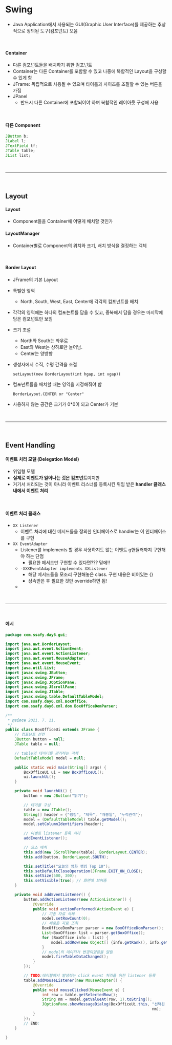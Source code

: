 # Swing

* Java Application에서 사용되는 GUI(Graphic User Interface)를 제공하는 추상적으로 정의된 도구(컴포넌트) 모음

<br>

#### Container

* 다른 컴포넌트들을 배치하기 위한 컴포넌트
* Container는 다른 Container를 포함할 수 있고 나중에 복합적인 Layout을 구성할 수 있게 함
* JFrame: 독립적으로 사용될 수 있으며 타이틀과 사이즈를 조절할 수 있는 버튼을 가짐
* JPanel 
  * 반드시 다른 Container에 포함되어야 하며 복합적인 레이아웃 구성에 사용

<br>

#### 다른 Component

```java
JButton b;
JLabel l;
JTextField tf;
JTable table;
JList list;
```

<br>

---

<br>

## Layout

#### Layout

* Component들을 Container에 어떻게 배치할 것인가

#### LayoutManager

* Container별로 Component의 위치와 크기, 배치 방식을 결정하는 객체

<br>

#### Border Layout

* JFrame의 기본 Layout

* 특별한 영역

  * North, South, West, East, Center에 각각의 컴포넌트를 배치

* 각각의 영역에는 하나의 컴포는트를 담을 수 있고, 중복해서 담을 경우는 마지막에 담은 컴포넌트만 보임

* 크기 조절

  * North와 South는 좌우로
  * East와 West는 상하로만 늘어남. 
  * Center는 양방향

* 생성자에서 수직, 수평 간격을 조절

  `setLayout(new BorderLayout(int hgap, int vgap))`

* 컴포넌트들을 배치할 때는 영역을 지정해줘야 함

  `BorderLayout.CENTER or "Center"`

* 사용하지 않는 공간은 크기가 0*0이 되고 Center가 기본

<br>

---

<br>

## Event Handling

#### 이벤트 처리 모델 (Delegation Model)

* 위임형 모델
* **실제로 이벤트가 일어나는 것은 컴포넌트**이지만
* 거기서 처리되는 것이 아니라 이벤트 리스너를 등록시킨 위임 받은 **handler 클래스 내에서 이벤트 처리**

<br>

#### 이벤트 처리 클래스

* `XX Listener`
  * 이벤트 처리에 대한 메서드들을 정의한 인터페이스로 handler는 이 인터페이스를 구현
* `XX EventAdapter`
  * Listener를 implements 할 경우 사용하지도 않는 이벤트 g핸들러까지 구현해야 하는 단점
    * 필요한 메서드만 구현할 수 있다면??? 밑에!!
  * `-XXXEventAdapter implements XXListener`
    * 해당 메서드들을 모조리 구현해놓은 class. 구현 내용은 비어있는 {}
    * 상속받은 후 필요한 것만 override하면 됨!
  * 

<br>

---

<br>

#### 예시

```java
package com.ssafy.day6.gui;

import java.awt.BorderLayout;
import java.awt.event.ActionEvent;
import java.awt.event.ActionListener;
import java.awt.event.MouseAdapter;
import java.awt.event.MouseEvent;
import java.util.List;
import javax.swing.JButton;
import javax.swing.JFrame;
import javax.swing.JOptionPane;
import javax.swing.JScrollPane;
import javax.swing.JTable;
import javax.swing.table.DefaultTableModel;
import com.ssafy.day6.xml.BoxOffice;
import com.ssafy.day6.xml.dom.BoxOfficeDomParser;

/**
 * @since 2021. 7. 11.
 */
public class BoxOfficeUi extends JFrame {
    // 컴포넌트 선언
    JButton button = null;
    JTable table = null;

    // table의 데이터를 관리하는 객체
    DefaultTableModel model = null;

    public static void main(String[] args) {
        BoxOfficeUi ui = new BoxOfficeUi();
        ui.launchUi();
    }

    private void launchUi() {
        button = new JButton("읽기");

        // 테이블 구성
        table = new JTable();
        String[] header = {"랭킹", "제목", "개봉일", "누적관객"};
        model = (DefaultTableModel) table.getModel();
        model.setColumnIdentifiers(header);

        // 이벤트 listener 등록 처리
        addEventListener();

        // 요소 배치
        this.add(new JScrollPane(table), BorderLayout.CENTER);
        this.add(button, BorderLayout.SOUTH);

        this.setTitle("오늘의 영화 랭킹 Top 10");
        this.setDefaultCloseOperation(JFrame.EXIT_ON_CLOSE);
        this.setSize(500, 300);
        this.setVisible(true); // 화면에 보여줌
    }

    private void addEventListener() {
        button.addActionListener(new ActionListener() {
            @Override
            public void actionPerformed(ActionEvent e) {
                // 기존 자료 삭제
                model.setRowCount(0);
                // 새로운 자료 조회
                BoxOfficeDomParser parser = new BoxOfficeDomParser();
                List<BoxOffice> list = parser.getBoxOffice();
                for (BoxOffice info : list) {
                    model.addRow(new Object[] {info.getRank(), info.getMovieNm(), info.getOpenDt(), info.getAudiAcc()});
                }
                // model의 데이터가 변경되었음을 알림
                model.fireTableDataChanged();
            }
        });

        // TODO:테이블에서 발생하는 click event 처리를 위한 listener 등록
        table.addMouseListener(new MouseAdapter() {
            @Override
            public void mouseClicked(MouseEvent e) {
                int row = table.getSelectedRow();
                String nm = model.getValueAt(row, 1).toString();
                JOptionPane.showMessageDialog(BoxOfficeUi.this, "선택된 요소: " +
                                                                nm);
            }
        });
        // END:
    }

}

```

